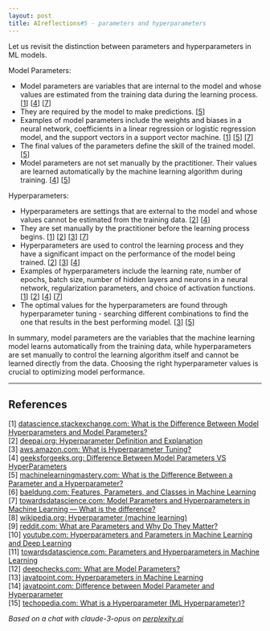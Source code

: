 ```yaml
---
layout: post
title: AIreflections#5 - parameters and hyperparameters
---
```


Let us revisit the distinction between parameters and hyperparameters in ML models.

Model Parameters:
- Model parameters are variables that are internal to the model and whose values are estimated from the training data during the learning process. [[1](#ref-1)] [[4](#ref-4)] [[7](#ref-7)] 
- They are required by the model to make predictions. [[5](#ref-5)]
- Examples of model parameters include the weights and biases in a neural network, coefficients in a linear regression or logistic regression model, and the support vectors in a support vector machine. [[1](#ref-1)] [[5](#ref-5)] [[7](#ref-7)]
- The final values of the parameters define the skill of the trained model. [[5](#ref-5)] 
- Model parameters are not set manually by the practitioner. Their values are learned automatically by the machine learning algorithm during training. [[4](#ref-4)] [[5](#ref-5)]

Hyperparameters:
- Hyperparameters are settings that are external to the model and whose values cannot be estimated from the training data. [[2](#ref-2)] [[4](#ref-4)] 
- They are set manually by the practitioner before the learning process begins. [[1](#ref-1)] [[2](#ref-2)] [[3](#ref-3)] [[7](#ref-7)]
- Hyperparameters are used to control the learning process and they have a significant impact on the performance of the model being trained. [[2](#ref-2)] [[3](#ref-3)] [[4](#ref-4)]
- Examples of hyperparameters include the learning rate, number of epochs, batch size, number of hidden layers and neurons in a neural network, regularization parameters, and choice of activation functions. [[1](#ref-1)] [[2](#ref-2)] [[4](#ref-4)] [[7](#ref-7)]
- The optimal values for the hyperparameters are found through hyperparameter tuning - searching different combinations to find the one that results in the best performing model. [[3](#ref-3)] [[5](#ref-5)]

In summary, model parameters are the variables that the machine learning model learns automatically from the training data, while hyperparameters are set manually to control the learning algorithm itself and cannot be learned directly from the data. Choosing the right hyperparameter values is crucial to optimizing model performance.

---
## References

[1] <a id="ref-1"></a> [datascience.stackexchange.com: What is the Difference Between Model Hyperparameters and Model Parameters?](https://datascience.stackexchange.com/questions/14187/what-is-the-difference-between-model-hyperparameters-and-model-parameters)  
[2] <a id="ref-2"></a> [deepai.org: Hyperparameter Definition and Explanation](https://deepai.org/machine-learning-glossary-and-terms/hyperparameter)  
[3] <a id="ref-3"></a> [aws.amazon.com: What is Hyperparameter Tuning?](https://aws.amazon.com/what-is/hyperparameter-tuning/)  
[4] <a id="ref-4"></a> [geeksforgeeks.org: Difference Between Model Parameters VS HyperParameters](https://www.geeksforgeeks.org/difference-between-model-parameters-vs-hyperparameters/)  
[5] <a id="ref-5"></a> [machinelearningmastery.com: What is the Difference Between a Parameter and a Hyperparameter?](https://machinelearningmastery.com/difference-between-a-parameter-and-a-hyperparameter/)  
[6] <a id="ref-6"></a> [baeldung.com: Features, Parameters, and Classes in Machine Learning](https://www.baeldung.com/cs/features-parameters-classes-ml)  
[7] <a id="ref-7"></a> [towardsdatascience.com: Model Parameters and Hyperparameters in Machine Learning — What is the difference?](https://towardsdatascience.com/model-parameters-and-hyperparameters-in-machine-learning-what-is-the-difference-702d30970f6)  
[8] <a id="ref-8"></a> [wikipedia.org: Hyperparameter (machine learning)](https://en.wikipedia.org/wiki/Hyperparameter_%28machine_learning%29)  
[9] <a id="ref-9"></a> [reddit.com: What are Parameters and Why Do They Matter?](https://www.reddit.com/r/singularity/comments/ri1xow/what_are_parameters_and_why_do_they_matter/)  
[10] <a id="ref-10"></a> [youtube.com: Hyperparameters and Parameters in Machine Learning and Deep Learning](https://www.youtube.com/watch?v=V4AcLJ2cgmU)  
[11] <a id="ref-11"></a> [towardsdatascience.com: Parameters and Hyperparameters in Machine Learning](https://towardsdatascience.com/parameters-and-hyperparameters-aa609601a9ac)  
[12] <a id="ref-12"></a> [deepchecks.com: What are Model Parameters?](https://deepchecks.com/glossary/model-parameters/)  
[13] <a id="ref-13"></a> [javatpoint.com: Hyperparameters in Machine Learning](https://www.javatpoint.com/hyperparameters-in-machine-learning)  
[14] <a id="ref-14"></a> [javatpoint.com: Difference between Model Parameter and Hyperparameter](https://www.javatpoint.com/model-parameter-vs-hyperparameter)  
[15] <a id="ref-15"></a> [techopedia.com: What is a Hyperparameter (ML Hyperparameter)?](https://www.techopedia.com/definition/34625/hyperparameter-ml-hyperparameter)  

_Based on a chat with claude-3-opus on [perplexity.ai](https://perplexity.ai)_

<!-- -------------------------------------------------------------- -->
<!-- 
sequence: renumber, accumulate, format

to increment numbers, use multiple cursors then emmet shortcuts

regex...
\[(\d+)\]
to
 [[$1](#ref-$1)]

regex...
\[(\d+)\] (.*)
to
[$1] <a id="ref-$1"></a> [display text]($2)  

change "Citations:" to "## References"
-->
<!-- 
Include images like this:  
<figure style="text-align: center; width:100%;">
    <img src="{{site.baseurl}}/images/experimenting_files/experimenting_18_1.svg" alt="___" style="max-width:90%; 
    height: auto; margin:3% auto; display:block;">
    <figcaption>___</figcaption>
</figure> 
-->
<!-- 
Include code snippets like this:  
```python 
def square(x):
    return x**2
``` 
-->
<!-- 
Cite like this [[2](#ref-2)], and this [[3](#ref-3)]. Use two extra spaces at end of each line for line break
---
## References  
[1] <a id="ref-1"></a> [display text](hyperlink)  
[2] <a id="ref-2"></a> [display text](hyperlink) 
[3] <a id="ref-3"></a> [display text](hyperlink)  
_Assisted by claude-3-opus on [perplexity.ai](https://perplexity.ai)_ 
-->
<!-- -------------------------------------------------------------- -->